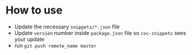 # How to use

- Update the necessary `snippets/*.json` file
- Update `version` number inside `package.json` file so `coc-snippets` sees
  your update
- run `git push remote_name master`
